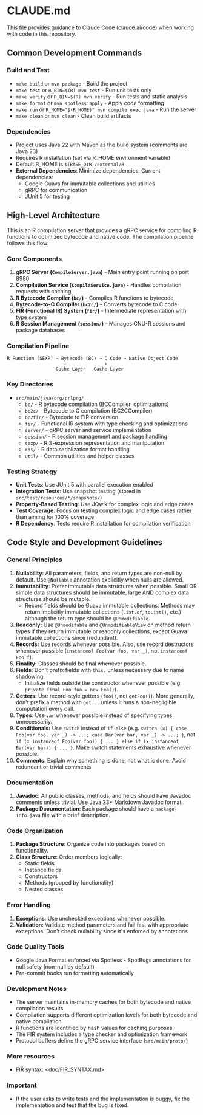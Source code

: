 # CLAUDE.md

This file provides guidance to Claude Code (claude.ai/code) when working with code in this repository.

## Common Development Commands

### Build and Test

- `make build` or `mvn package` - Build the project
- `make test` or `R_BIN=$(R) mvn test` - Run unit tests only
- `make verify` or `R_BIN=$(R) mvn verify` - Run tests and static analysis
- `make format` or `mvn spotless:apply` - Apply code formatting
- `make run` or `R_HOME="$(R_HOME)" mvn compile exec:java` - Run the server
- `make clean` or `mvn clean` - Clean build artifacts

### Dependencies

- Project uses Java 22 with Maven as the build system (comments are Java 23)
- Requires R installation (set via R_HOME environment variable)
- Default R_HOME is `$(BASE_DIR)/external/R`
- **External Dependencies**: Minimize dependencies. Current dependencies:
  - Google Guava for immutable collections and utilities
  - gRPC for communication
  - JUnit 5 for testing

## High-Level Architecture

This is an R compilation server that provides a gRPC service for compiling R functions to optimized bytecode and native code. The compilation pipeline follows this flow:

### Core Components

1. **gRPC Server (`CompileServer.java`)** - Main entry point running on port 8980
2. **Compilation Service (`CompileService.java`)** - Handles compilation requests with caching
3. **R Bytecode Compiler (`bc/`)** - Compiles R functions to bytecode
4. **Bytecode-to-C Compiler (`bc2c/`)** - Converts bytecode to C code
5. **FIŘ (Functional IR) System (`fir/`)** - Intermediate representation with type system
6. **R Session Management (`session/`)** - Manages GNU-R sessions and package databases

### Compilation Pipeline

```
R Function (SEXP) → Bytecode (BC) → C Code → Native Object Code
                     ↓              ↓
                  Cache Layer   Cache Layer
```

### Key Directories

- `src/main/java/org/prlprg/`
  - `bc/` - R bytecode compilation (BCCompiler, optimizations)
  - `bc2c/` - Bytecode to C compilation (BC2CCompiler)
  - `bc2fir/` - Bytecode to FIŘ conversion
  - `fir/` - Functional IR system with type checking and optimizations
  - `server/` - gRPC server and service implementation
  - `session/` - R session management and package handling
  - `sexp/` - R S-expression representation and manipulation
  - `rds/` - R data serialization format handling
  - `util/` - Common utilities and helper classes

### Testing Strategy

- **Unit Tests**: Use JUnit 5 with parallel execution enabled
- **Integration Tests**: Use snapshot testing (stored in `src/test/resources/*/snapshots/`)
- **Property-Based Testing**: Use JQwik for complex logic and edge cases
- **Test Coverage**: Focus on testing complex logic and edge cases rather than aiming for 100% coverage
- **R Dependency**: Tests require R installation for compilation verification

## Code Style and Development Guidelines

### General Principles

1. **Nullability**: All parameters, fields, and return types are non-null by default. Use `@Nullable` annotation explicitly when nulls are allowed.
2. **Immutability**: Prefer immutable data structures when possible. Small OR simple data structures should be immutable, large AND complex data structures should be mutable.
   - Record fields should be Guava immutable collections. Methods may return implicitly immutable collections (`List.of`, `toList()`, etc.) although the return type should be `@Unmodifiable`.
3. **Readonly:** Use `@Unmodifable` and `@UnmodifiableView` on method return types if they return immutable or readonly collections, except Guava immutable collections since (redundant).
4. **Records:** Use records whenever possible. Also, use record destructors whenever possible (`instanceof Foo(var foo, var _)`, not `instanceof Foo f`).
5. **Finality:** Classes should be final whenever possible.
6. **Fields**: Don't prefix fields with `this.` unless necessary due to name shadowing.
   - Initialize fields outside the constructor whenever possible (e.g. `private final Foo foo = new Foo()`).
7. **Getters**: Use record-style getters (`foo()`, not `getFoo()`). More generally, don't prefix a method with `get...` unless it runs a non-negligible computation every call.
8. **Types**: Use `var` whenever possible instead of specifying types unnecessarily.
9. **Conditionals:** Use `switch` instead of `if-else` (e.g. `switch (x) { case Foo(var foo, var _) -> ...; case Bar(var bar, var _) -> ...; }`, not `if (x instanceof Foo(var foo)) { ... } else if (x instanceof Bar(var bar)) { ... }`. Make switch statements exhaustive whenever possible.
10. **Comments**: Explain why something is done, not what is done. Avoid redundant or trivial comments.

### Documentation

1. **Javadoc**: All public classes, methods, and fields should have Javadoc comments unless trivial. Use Java 23+ Markdown Javadoc format.
2. **Package Documentation**: Each package should have a `package-info.java` file with a brief description.

### Code Organization

1. **Package Structure**: Organize code into packages based on functionality.
2. **Class Structure**: Order members logically:
   - Static fields
   - Instance fields
   - Constructors
   - Methods (grouped by functionality)
   - Nested classes

### Error Handling

1. **Exceptions**: Use unchecked exceptions whenever possible.
2. **Validation**: Validate method parameters and fail fast with appropriate exceptions. Don't check nullability since it's enforced by annotations.

### Code Quality Tools

- Google Java Format enforced via Spotless
  \- SpotBugs annotations for null safety (non-null by default)
- Pre-commit hooks run formatting automatically

### Development Notes

- The server maintains in-memory caches for both bytecode and native compilation results
- Compilation supports different optimization levels for both bytecode and native compilation
- R functions are identified by hash values for caching purposes
- The FIŘ system includes a type checker and optimization framework
- Protocol buffers define the gRPC service interface (`src/main/proto/`)

### More resources

- FIŘ syntax: <doc/FIR_SYNTAX.md>

### Important

- If the user asks to write tests and the implementation is buggy, fix the implementation and test that the bug is fixed.
